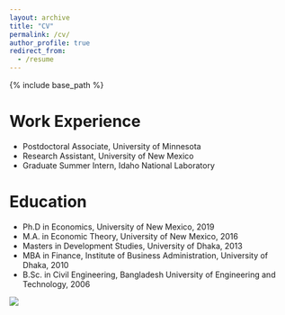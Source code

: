 ```yaml
---
layout: archive
title: "CV"
permalink: /cv/
author_profile: true
redirect_from:
  - /resume
---
```


{% include base_path %}

Work Experience
======
* Postdoctoral Associate, University of Minnesota
* Research Assistant, University of New Mexico
* Graduate Summer Intern, Idaho National Laboratory

Education
======
* Ph.D in Economics, University of New Mexico, 2019
* M.A. in Economic Theory, University of New Mexico, 2016
* Masters in Development Studies, University of Dhaka, 2013
* MBA in Finance, Institute of Business Administration, University of Dhaka, 2010
* B.Sc. in Civil Engineering, Bangladesh University of Engineering and Technology, 2006

[![](https://lh5.googleusercontent.com/RRYcu2ltsel6ja14Zh5aZSzpJtlInA_CAetY6II1aklA2BBVa25nP-TTpl1dmjxiMT1AuYSA6BnhWLcPpngVgTXPT7jh0JM0Z4GNN-na4AapKY4e=w1280)](/view/saleheconlab/br-risk?authuser=0)

